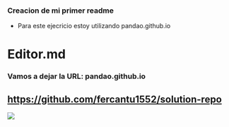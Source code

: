 ### Creacion de mi primer readme 

- Para este ejecricio estoy utilizando pandao.github.io

# Editor.md
### Vamos a dejar la URL: pandao.github.io

## https://github.com/fercantu1552/solution-repo

![](https://pandao.github.io/editor.md/images/logos/editormd-logo-180x180.png)


